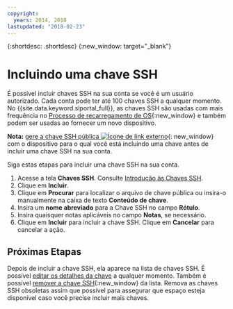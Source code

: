 ```yaml
---
copyright:
  years: 2014, 2018
lastupdated: "2018-02-23"
---
```


{:shortdesc: .shortdesc}
{:new_window: target="_blank"}

# Incluindo uma chave SSH

É possível incluir chaves SSH na sua conta se você é um usuário autorizado. Cada conta pode ter até 100
chaves SSH a qualquer momento. No {{site.data.keyword.slportal_full}}, as chaves SSH são usadas com mais frequência no [Processo de recarregamento de OS](../software/vsi_reload_os.html){:new_window} e também podem ser usadas ao fornecer um novo dispositivo. 

**Nota:** [gere a chave SSH pública ![Ícone de link externo](../../icons/launch-glyph.svg "Ícone de link externo")](https://help.github.com/articles/generating-ssh-keys){: new_window} com o dispositivo para o qual você está incluindo uma chave antes de incluir uma chave SSH na sua conta. 

Siga estas etapas para incluir uma chave SSH na sua conta.
1. Acesse a tela **Chaves SSH**. Consulte [Introdução às Chaves SSH](index.html).
2. Clique em **Incluir**.
3. Clique em **Procurar** para localizar o arquivo de chave pública ou insira-o manualmente na caixa de texto **Conteúdo de chave**.
4. Insira um **nome abreviado** para a Chave SSH no campo **Rótulo**.
5. Insira quaisquer notas aplicáveis no campo **Notas**, se necessário.
6. Clique em **Incluir** para incluir a chave SSH. Clique em **Cancelar** para cancelar a ação.

## Próximas Etapas

Depois de incluir a chave SSH, ela aparece na lista de chaves SSH. 
É possível [editar os detalhes da chave](edit-details-ssh-key.html) a qualquer momento. Também é possível [remover a chave SSH](remove-ssh-key.html){:new_window} da lista. Remova as chaves SSH obsoletas assim que possível para assegurar que espaço esteja disponível caso você precise incluir
mais chaves.
